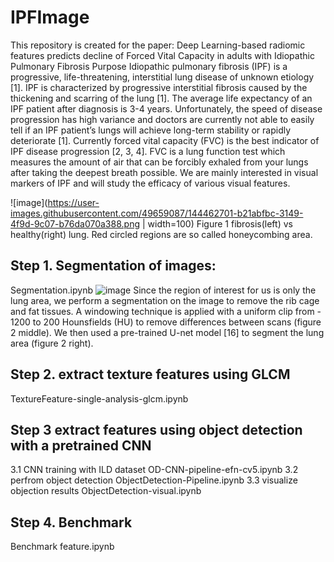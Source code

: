 # IPFImage

This repository is created for the paper:
Deep Learning-based radiomic features predicts decline of Forced Vital Capacity in adults with Idiopathic Pulmonary Fibrosis 
Purpose
Idiopathic pulmonary fibrosis (IPF) is a progressive, life-threatening, interstitial lung disease of unknown etiology [1]. IPF is characterized by progressive interstitial fibrosis caused by the thickening and scarring of the lung [1]. The average life expectancy of an IPF patient after diagnosis is 3-4 years. Unfortunately, the speed of disease progression has high variance and doctors are currently not able to easily tell if an IPF patient’s lungs will achieve long-term stability or rapidly deteriorate [1]. Currently forced vital capacity (FVC) is the best indicator of IPF disease progression [2, 3, 4]. FVC is a lung function test which measures the amount of air that can be forcibly exhaled from your lungs after taking the deepest breath possible. We are mainly interested in visual markers of IPF and will study the efficacy of various visual features. 

![image](https://user-images.githubusercontent.com/49659087/144462701-b21abfbc-3149-4f9d-9c07-b76da070a388.png | width=100)
Figure 1 fibrosis(left) vs healthy(right) lung. Red circled regions are so called honeycombing area. 

## Step 1. Segmentation of images: 
Segmentation.ipynb
![image](https://user-images.githubusercontent.com/49659087/144463140-850899ac-12fe-4bce-9d7a-d36840ef313e.png)
Since the region of interest for us is only the lung area, we perform a segmentation on the image to remove the rib cage and fat tissues. A windowing technique is applied with a uniform clip from - 1200 to 200 Hounsfields (HU) to remove differences between scans (figure 2 middle). We then used a pre-trained U-net model [16] to segment the lung area (figure 2 right).

## Step 2. extract texture features using GLCM
TextureFeature-single-analysis-glcm.ipynb

## Step 3 extract features using object detection with a pretrained CNN

3.1 CNN training with ILD dataset
OD-CNN-pipeline-efn-cv5.ipynb
3.2 perfrom object detection 
ObjectDetection-Pipeline.ipynb
3.3 visualize objection results
ObjectDetection-visual.ipynb

## Step 4. Benchmark
Benchmark feature.ipynb
